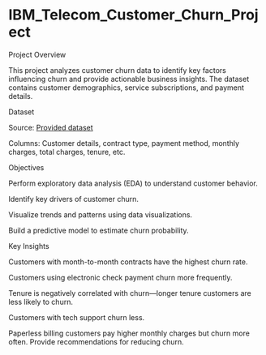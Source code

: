 # IBM_Telecom_Customer_Churn_Project

Project Overview

This project analyzes customer churn data to identify key factors influencing churn and provide actionable business insights. The dataset contains customer demographics, service subscriptions, and payment details.

Dataset

Source: [Provided dataset](https://www.kaggle.com/datasets/blastchar/telco-customer-churn)

Columns: Customer details, contract type, payment method, monthly charges, total charges, tenure, etc.

Objectives

Perform exploratory data analysis (EDA) to understand customer behavior.

Identify key drivers of customer churn.

Visualize trends and patterns using data visualizations.

Build a predictive model to estimate churn probability.


Key Insights

Customers with month-to-month contracts have the highest churn rate.

Customers using electronic check payment churn more frequently.

Tenure is negatively correlated with churn—longer tenure customers are less likely to churn.

Customers with tech support churn less.

Paperless billing customers pay higher monthly charges but churn more often.
Provide recommendations for reducing churn.
